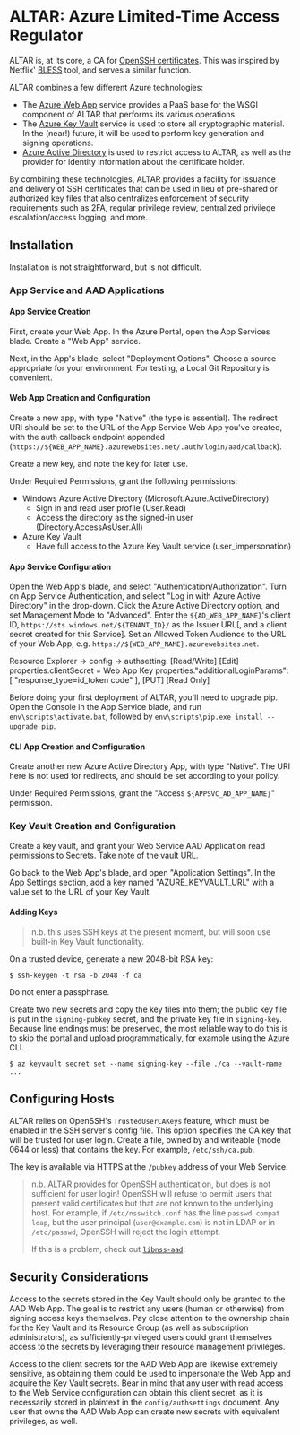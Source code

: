 
ALTAR: Azure Limited-Time Access Regulator
==========================================

ALTAR is, at its core, a CA for [OpenSSH certificates](https://cvsweb.openbsd.org/cgi-bin/cvsweb/~checkout~/src/usr.bin/ssh/PROTOCOL.certkeys?rev=1.10&content-type=text/plain). This was inspired by Netflix' [BLESS](https://github.com/Netflix/bless) tool, and serves a similar function.

ALTAR combines a few different Azure technologies:
* The [Azure Web App](https://azure.microsoft.com/en-us/services/app-service/web/) service provides a PaaS base for the WSGI component of ALTAR that performs its various operations.
* The [Azure Key Vault](https://azure.microsoft.com/en-us/services/key-vault/) service is used to store all cryptographic material. In the (near!) future, it will be used to perform key generation and signing operations.
* [Azure Active Directory](https://azure.microsoft.com/en-us/services/active-directory/) is used to restrict access to ALTAR, as well as the provider for identity information about the certificate holder.

By combining these technologies, ALTAR provides a facility for issuance and delivery of SSH certificates that can be used in lieu of pre-shared or authorized key files that also centralizes enforcement of security requirements such as 2FA, regular privilege review, centralized privilege escalation/access logging, and more.

Installation
------------

Installation is not straightforward, but is not difficult.

### App Service and AAD Applications ###

#### App Service Creation ####

First, create your Web App. In the Azure Portal, open the App Services blade. Create a "Web App" service.

Next, in the App's blade, select "Deployment Options". Choose a source appropriate for your environment. For testing, a Local Git Repository is convenient.

#### Web App Creation and Configuration ####

Create a new app, with type "Native" (the type is essential). The redirect URI should be set to the URL of the App Service Web App you've created, with the auth callback endpoint appended (`https://${WEB_APP_NAME}.azurewebsites.net/.auth/login/aad/callback`).

Create a new key, and note the key for later use.

Under Required Permissions, grant the following permissions:
* Windows Azure Active Directory (Microsoft.Azure.ActiveDirectory)
    * Sign in and read user profile (User.Read)
    * Access the directory as the signed-in user (Directory.AccessAsUser.All)
* Azure Key Vault
    * Have full access to the Azure Key Vault service (user_impersonation)

#### App Service Configuration ####

Open the Web App's blade, and select "Authentication/Authorization". Turn on App Service Authentication, and select "Log in with Azure Active Directory" in the drop-down. Click the Azure Active Directory option, and set Management Mode to "Advanced". Enter the `${AD_WEB_APP_NAME}`'s client ID, `https://sts.windows.net/${TENANT_ID}/` as the Issuer URL[, and a client secret created for this Service]. Set an Allowed Token Audience to the URL of your Web App, e.g. `https://${WEB_APP_NAME}.azurewebsites.net`.

Resource Explorer -> config -> authsetting:
[Read/Write]
[Edit]
properties.clientSecret = Web App Key
properties."additionalLoginParams": [ "response_type=id_token code" ],
[PUT]
[Read Only]

Before doing your first deployment of ALTAR, you'll need to upgrade pip. Open the Console in the App Service blade, and run `env\scripts\activate.bat`, followed by `env\scripts\pip.exe install --upgrade pip`.

#### CLI App Creation and Configuration ####

Create another new Azure Active Directory App, with type "Native". The URI here is not used for redirects, and should be set according to your policy.

Under Required Permissions, grant the "Access `${APPSVC_AD_APP_NAME}`" permission.

### Key Vault Creation and Configuration ###

Create a key vault, and grant your Web Service AAD Application read permissions to Secrets. Take note of the vault URL.

Go back to the Web App's blade, and open "Application Settings". In the App Settings section, add a key named "AZURE_KEYVAULT_URL" with a value set to the URL of your Key Vault.

#### Adding Keys ####

> n.b. this uses SSH keys at the present moment, but will soon use built-in Key Vault functionality.

On a trusted device, generate a new 2048-bit RSA key:

```
$ ssh-keygen -t rsa -b 2048 -f ca
```

Do not enter a passphrase.

Create two new secrets and copy the key files into them; the public key file is put in the `signing-pubkey` secret, and the private key file in `signing-key`. Because line endings must be preserved, the most reliable way to do this is to skip the portal and upload programmatically, for example using the Azure CLI.

```
$ az keyvault secret set --name signing-key --file ./ca --vault-name ...
```

Configuring Hosts
-----------------

ALTAR relies on OpenSSH's `TrustedUserCAKeys` feature, which must be enabled in the SSH server's config file. This option specifies the CA key that will be trusted for user login. Create a file, owned by and writeable (mode 0644 or less) that contains the key. For example, `/etc/ssh/ca.pub`.

The key is available via HTTPS at the `/pubkey` address of your Web Service.

> n.b. ALTAR provides for OpenSSH authentication, but does is not sufficient for user login! OpenSSH will refuse to permit users that present valid certificates but that are not known to the underlying host. For example, if `/etc/nsswitch.conf` has the line `passwd compat ldap`, but the user principal (`user@example.com`) is not in LDAP or in `/etc/passwd`, OpenSSH will reject the login attempt.
>
> If this is a problem, check out [`libnss-aad`](https://github.com/outlook/libnss-aad)!

Security Considerations
-----------------------

Access to the secrets stored in the Key Vault should only be granted to the AAD Web App. The goal is to restrict any users (human or otherwise) from signing access keys themselves. Pay close attention to the ownership chain for the Key Vault and its Resource Group (as well as subscription administrators), as sufficiently-privileged users could grant themselves access to the secrets by leveraging their resource management privileges.

Access to the client secrets for the AAD Web App are likewise extremely sensitive, as obtaining them could be used to impersonate the Web App and acquire the Key Vault secrets. Bear in mind that any user with read access to the Web Service configuration can obtain this client secret, as it is necessarily stored in plaintext in the `config/authsettings` document. Any user that owns the AAD Web App can create new secrets with equivalent privileges, as well.
